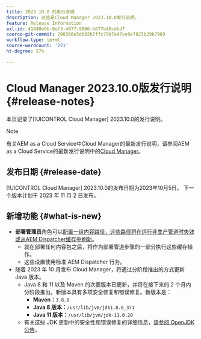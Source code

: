 ```yaml
---
title: 2023.10.0 的发行说明
description: 这些是Cloud Manager 2023.10.0发行说明。
feature: Release Information
exl-id: 41840e0b-0ef3-4077-9886-b677b40cdbd7
source-git-commit: 200366e5db92b7ffc79b7a47ce8e7825b29b7969
workflow-type: tm+mt
source-wordcount: '221'
ht-degree: 57%

---
```


# Cloud Manager 2023.10.0版发行说明 {#release-notes}

本页记录了[!UICONTROL Cloud Manager] 2023.10.0的发行说明。

>[!NOTE]
>
>有关AEM as a Cloud Service中Cloud Manager的最新发行说明，请参阅AEM as a Cloud Service的最新发行说明中的[Cloud Manager](https://experienceleague.adobe.com/docs/experience-manager-cloud-service/content/implementing/using-cloud-manager/release-notes-cloud-manager/release-notes-cm-current.html)。

## 发布日期 {#release-date}

[!UICONTROL Cloud Manager] 2023.10.0的发布日期为2023年10月5日。 下一个版本计划于 2023 年 11 月 2 日发布。

## 新增功能 {#what-is-new}

* **部署管理员**&#x200B;角色可以[配置一组内容路径，这些路径将在运行非生产管道时失效或从AEM Dispatcher缓存中刷新](/help/using/non-production-pipelines.md)。
   * 就在部署任何内容包之后，将作为部署管道步骤的一部分执行这些缓存操作。
   * 这些设置使用标准 AEM Dispatcher 行为。
* 随着 2023 年 10 月发布 Cloud Manager，将通过分阶段推出的方式更新 Java 版本。
   * Java 8 和 11 以及 Maven 的次要版本已更新，并将在接下来的 2 个月内分阶段推出。新版本具有多项安全修复和错误修复。新版本是：
      * **Maven：**`3.8.8`
      * **Java 8 版本：**`/usr/lib/jvm/jdk1.8.0_371`
      * **Java 11 版本：**`/usr/lib/jvm/jdk-11.0.20`
   * 有关这些 JDK 更新中的安全性和错误修复的详细信息，[请参阅 OpenJDK 公告](https://openjdk.org/groups/vulnerability/advisories/)。

